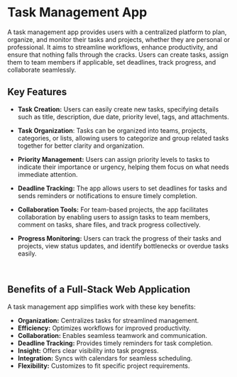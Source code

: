 # Task Management App

A task management app provides users with a centralized platform to plan, organize, and monitor their tasks and projects, whether they are personal or professional. It aims to streamline workflows, enhance productivity, and ensure that nothing falls through the cracks. Users can create tasks, assign them to team members if applicable, set deadlines, track progress, and collaborate seamlessly.


## Key Features

- **Task Creation:** Users can easily create new tasks, specifying details such as title, description, due date, priority level, tags, and attachments.

- **Task Organization**: Tasks can be organized into teams, projects, categories, or lists, allowing users to categorize and group related tasks together for better clarity and organization.

- **Priority Management:** Users can assign priority levels to tasks to indicate their importance or urgency, helping them focus on what needs immediate attention.

- **Deadline Tracking:** The app allows users to set deadlines for tasks and sends reminders or notifications to ensure timely completion.

- **Collaboration Tools:** For team-based projects, the app facilitates collaboration by enabling users to assign tasks to team members, comment on tasks, share files, and track progress collectively.

- **Progress Monitoring:** Users can track the progress of their tasks and projects, view status updates, and identify bottlenecks or overdue tasks easily.

<br>

## Benefits of a Full-Stack Web Application

A task management app simplifies work with these key benefits:

- **Organization:** Centralizes tasks for streamlined management.
- **Efficiency:** Optimizes workflows for improved productivity.
- **Collaboration:** Enables seamless teamwork and communication.
- **Deadline Tracking:** Provides timely reminders for task completion.
- **Insight:** Offers clear visibility into task progress.
- **Integration:** Syncs with calendars for seamless scheduling.
- **Flexibility:** Customizes to fit specific project requirements.
